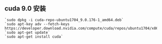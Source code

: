 ## cuda 9.0 安装

    `sudo dpkg -i cuda-repo-ubuntu1704_9.0.176-1_amd64.deb`
    `sudo apt-key adv --fetch-keys https://developer.download.nvidia.com/compute/cuda/repos/ubuntu1704/x86_64/7fa2af80.pub`
    `sudo apt-get update`
    `sudo apt-get install cuda`

